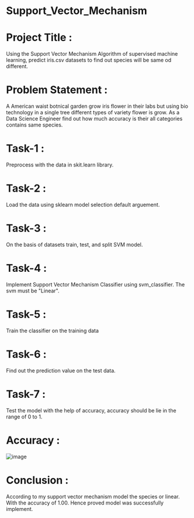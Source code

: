 # Support_Vector_Mechanism

# Project Title :
Using the Support Vector Mechanism Algorithm of supervised machine learning, predict iris.csv datasets to find out species will be same od different.

# Problem Statement :
A American waist botnical garden grow iris flower in their labs but using bio technology in a single tree different types of variety flower is grow. As a Data Science Engineer find out how much accuracy is their all categories contains same species.

# Task-1 :
Preprocess with the data in skit.learn library.
# Task-2 :
Load the data using sklearn model selection default arguement.
# Task-3 :
On the basis of datasets train, test, and split SVM model.
# Task-4 :
Implement Support Vector Mechanism Classifier using svm_classifier. The svm must be "Linear".
# Task-5 :
Train the classifier on the training data
# Task-6 :
Find out the prediction value on the test data.
# Task-7 :
Test the model with the help of accuracy, accuracy should be lie in the range of 0 to 1.

# Accuracy :
![image](https://github.com/BoosaRishitha/Support_Vector_Mechanism/assets/134841352/7df865a7-0d16-48d3-b3a7-4a8374a46da4)

# Conclusion :
According to my support vector mechanism model the species or linear. With the accuracy of 1.00.
Hence proved model was successfully implement.
